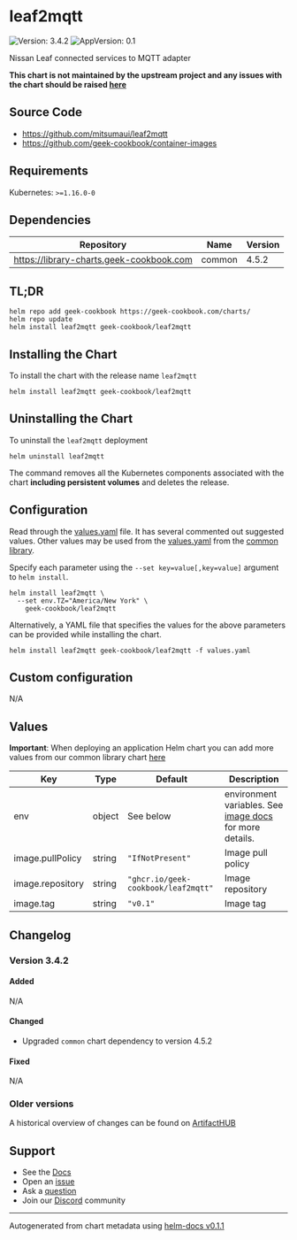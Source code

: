 # leaf2mqtt

![Version: 3.4.2](https://img.shields.io/badge/Version-3.4.2-informational?style=flat-square) ![AppVersion: 0.1](https://img.shields.io/badge/AppVersion-0.1-informational?style=flat-square)

Nissan Leaf connected services to MQTT adapter

**This chart is not maintained by the upstream project and any issues with the chart should be raised [here](https://github.com/geek-cookbook/charts/issues/new/choose)**

## Source Code

* <https://github.com/mitsumaui/leaf2mqtt>
* <https://github.com/geek-cookbook/container-images>

## Requirements

Kubernetes: `>=1.16.0-0`

## Dependencies

| Repository | Name | Version |
|------------|------|---------|
| https://library-charts.geek-cookbook.com | common | 4.5.2 |

## TL;DR

```console
helm repo add geek-cookbook https://geek-cookbook.com/charts/
helm repo update
helm install leaf2mqtt geek-cookbook/leaf2mqtt
```

## Installing the Chart

To install the chart with the release name `leaf2mqtt`

```console
helm install leaf2mqtt geek-cookbook/leaf2mqtt
```

## Uninstalling the Chart

To uninstall the `leaf2mqtt` deployment

```console
helm uninstall leaf2mqtt
```

The command removes all the Kubernetes components associated with the chart **including persistent volumes** and deletes the release.

## Configuration

Read through the [values.yaml](./values.yaml) file. It has several commented out suggested values.
Other values may be used from the [values.yaml](https://github.com/geek-cookbook/library-charts/tree/main/charts/stable/common/values.yaml) from the [common library](https://github.com/geek-cookbook/library-charts/tree/main/charts/stable/common).

Specify each parameter using the `--set key=value[,key=value]` argument to `helm install`.

```console
helm install leaf2mqtt \
  --set env.TZ="America/New York" \
    geek-cookbook/leaf2mqtt
```

Alternatively, a YAML file that specifies the values for the above parameters can be provided while installing the chart.

```console
helm install leaf2mqtt geek-cookbook/leaf2mqtt -f values.yaml
```

## Custom configuration

N/A

## Values

**Important**: When deploying an application Helm chart you can add more values from our common library chart [here](https://github.com/geek-cookbook/library-charts/tree/main/charts/stable/common)

| Key | Type | Default | Description |
|-----|------|---------|-------------|
| env | object | See below | environment variables. See [image docs](https://github.com/mitsumaui/leaf2mqtt) for more details. |
| image.pullPolicy | string | `"IfNotPresent"` | Image pull policy |
| image.repository | string | `"ghcr.io/geek-cookbook/leaf2mqtt"` | Image repository |
| image.tag | string | `"v0.1"` | Image tag |

## Changelog

### Version 3.4.2

#### Added

N/A

#### Changed

* Upgraded `common` chart dependency to version 4.5.2

#### Fixed

N/A

### Older versions

A historical overview of changes can be found on [ArtifactHUB](https://artifacthub.io/packages/helm/geek-cookbook/leaf2mqtt?modal=changelog)

## Support

- See the [Docs](https://docs.geek-cookbook.com/our-helm-charts/getting-started/)
- Open an [issue](https://github.com/geek-cookbook/charts/issues/new/choose)
- Ask a [question](https://github.com/geek-cookbook/organization/discussions)
- Join our [Discord](https://discord.gg/sTMX7Vh) community

----------------------------------------------
Autogenerated from chart metadata using [helm-docs v0.1.1](https://github.com/geek-cookbook/helm-docs/releases/v0.1.1)
